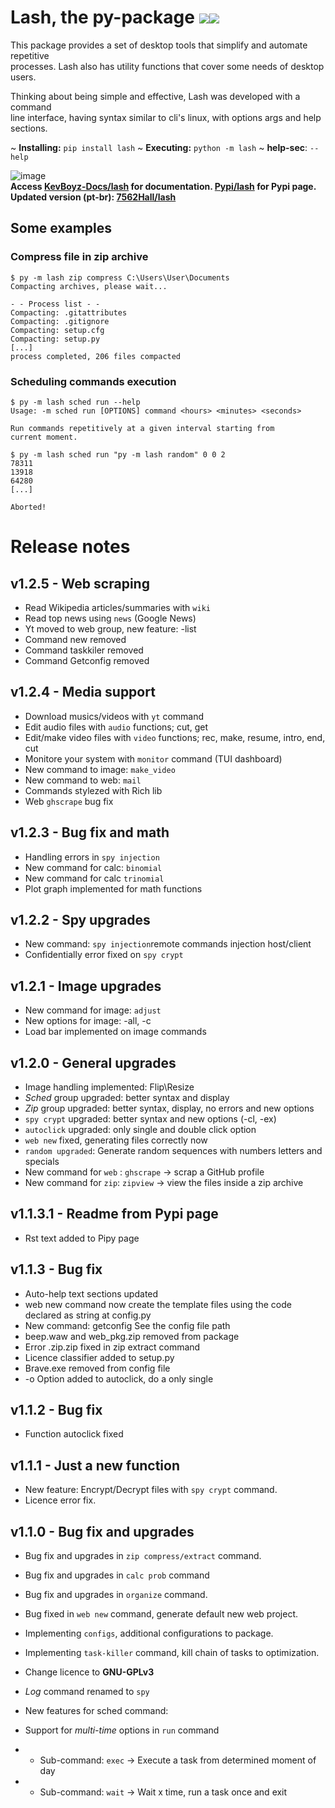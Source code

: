 # Lash,  the py-package ![](Images/desktop.png)![](Images/lash_gif.gif)

This package provides a set of desktop tools that simplify and automate repetitive  
processes. Lash also has utility functions that cover some needs of desktop users.

Thinking about being simple and effective, Lash was developed with a command   
line interface, having syntax similar to cli's linux, with options args and help sections.

~ **Installing:** `pip install lash` ~ **Executing:** `python -m lash` ~ **help-sec**: `--help`

![image][]   
**Access [KevBoyz-Docs/lash](https://kevboyz.github.io/KevBoyz-Docs/sub-pages/documentations/lash/index.html) for documentation.
[Pypi/lash](https://pypi.org/project/lash/1.2.1/) for Pypi page.** <br>
**Updated version (pt-br): [7562Hall/lash](https://kevboyz.github.io/7562Hall/sub-pages/lash/index.html)**

## Some examples

### Compress file in zip archive

    $ py -m lash zip compress C:\Users\User\Documents
    Compacting archives, please wait...

    - - Process list - -
    Compacting: .gitattributes
    Compacting: .gitignore
    Compacting: setup.cfg
    Compacting: setup.py
    [...]
    process completed, 206 files compacted


### Scheduling commands execution

    $ py -m lash sched run --help
    Usage: -m sched run [OPTIONS] command <hours> <minutes> <seconds>

    Run commands repetitively at a given interval starting from
    current moment.

    $ py -m lash sched run "py -m lash random" 0 0 2
    78311
    13918
    64280
    [...]

    Aborted!


# Release notes

## v1.2.5 - Web scraping

* Read Wikipedia articles/summaries with `wiki`
* Read top news using `news` (Google News)
* Yt moved to web group, new feature: -list
* Command new removed
* Command taskkiler removed
* Command Getconfig removed

## v1.2.4 - Media support

* Download musics/videos with `yt` command
* Edit audio files with `audio` functions; cut, get
* Edit/make video files with `video` functions; rec, make, resume, intro, end, cut
* Monitore your system with `monitor` command (TUI dashboard)
* New command to image: `make_video`
* New command to web: `mail`
* Commands stylezed with Rich lib
* Web `ghscrape` bug fix

## v1.2.3 - Bug fix and math

* Handling errors in `spy injection`
* New command for calc: `binomial`
* New command for calc `trinomial`
* Plot graph implemented for math functions

## v1.2.2 - Spy upgrades

* New command: `spy injection`remote commands injection host/client
* Confidentially error fixed on `spy crypt`

## v1.2.1 - Image upgrades

* New command for image: `adjust`
* New options for image: -all, -c
* Load bar implemented on image commands

## v1.2.0 - General upgrades

* Image handling implemented: Flip\Resize
* *Sched* group upgraded: better syntax and display
* *Zip* group upgraded: better syntax, display, no errors and new options
* `spy crypt` upgraded: better syntax and new options (-cl, -ex)
* `autoclick` upgraded: only single and double click option
* `web new` fixed, generating files correctly now
* `random upgraded`: Generate random sequences with numbers letters and specials
* New command for `web` : `ghscrape` → scrap a GitHub profile
* New command for `zip`: `zipview` → view the files inside a zip archive

## v1.1.3.1 - Readme from Pypi page

* Rst text added to Pipy page

## v1.1.3 - Bug fix

* Auto-help text sections updated
* web new command now create the template files using the code declared as string at config.py
* New command: getconfig See the config file path
* beep.waw and web_pkg.zip removed from package
* Error .zip.zip fixed in zip extract command
* Licence classifier added to setup.py
* Brave.exe removed from config file
* -o Option added to autoclick, do a only single

## v1.1.2 - Bug fix

* Function autoclick fixed

## v1.1.1 - Just a new function

* New feature: Encrypt/Decrypt files with `spy crypt` command.
* Licence error fix.

## v1.1.0 - Bug fix and upgrades

* Bug fix and upgrades in `zip compress/extract` command.
* Bug fix and upgrades in `calc prob` command
* Bug fix and upgrades in `organize` command.
* Bug fixed in `web new` command, generate default new web project.
* Implementing `configs`, additional configurations to package.
* Implementing `task-killer` command, kill chain of tasks to optimization.
* Change licence to **GNU-GPLv3**
* *Log* command renamed to `spy`
* New features for sched command:
* Support for *multi-time* options in `run` command
* * Sub-command: `exec` -> Execute a task from determined moment of day
* * Sub-command: `wait` -> Wait x time, run a task once and exit

  [image]: Images/lash_print.png
